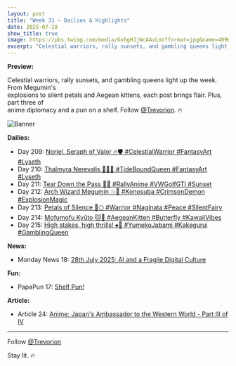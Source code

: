 ```yaml
---
layout: post
title: "Week 31 – Dailies & Highlights"
date: 2025-07-28
show_title: true
image: https://pbs.twimg.com/media/GxhgHJjWcAAvLnV?format=jpg&name=4096x4096
excerpt: "Celestial warriors, rally sunsets, and gambling queens light up the week. From Megumin's explosions to silent petals and Aegean kittens, each post brings flair. Plus, part three of anime diplomacy and a pun on a shelf. Follow @Trevorion. 🔥"
---
```


**Preview:**  
  
Celestial warriors, rally sunsets, and gambling queens light up the week. From Megumin's  
explosions to silent petals and Aegean kittens, each post brings flair. Plus, part three of  
anime diplomacy and a pun on a shelf. Follow [@Trevorion](https://x.com/Trevorion). 🔥
  
![Banner](https://pbs.twimg.com/media/GxhgHJjWcAAvLnV?format=jpg&name=4096x4096)

**Dailies:**  
- Day 209: [Noriel, Seraph of Valor 🔥🛡️ #CelestialWarrior #FantasyArt #Lyseth](https://x.com/Trevorion/status/1949930205172351214)
- Day 210: [Thalmyra Nerevalis 👑🧜‍♀️ #TideBoundQueen #FantasyArt #Lyseth](https://x.com/Trevorion/status/1950257601327075576)
- Day 211: [Tear Down the Pass 🚗🌅 #RallyAnime #VWGolfGTI #Sunset](https://x.com/Trevorion/status/1950668422460621236)
- Day 212: [Arch Wizard Megumin 💥🏰 #Konosuba #CrimsonDemon #ExplosionMagic](https://x.com/Trevorion/status/1950965161117786187)
- Day 213: [Petals of Silence 🌸🌕 #Warrior #Naginata #Peace #SilentFairy](https://x.com/Trevorion/status/1951441539760333234)
- Day 214: [Mofumofu Kyūto 🐱🦋 #AegeanKitten #Butterfly #KawaiiVibes](https://x.com/Trevorion/status/1951674811601526967)
- Day 215: [High stakes, high thrills! ♠️🎰 #YumekoJabami #Kakegurui #GamblingQueen](https://x.com/Trevorion/status/1952044534646407350)
  
**News:**  
- Monday News 18: [28th July 2025: AI  and a Fragile Digital Culture](https://x.com/Trevorion/status/1949810158135107985)

**Fun:**  
- PapaPun 17: [Shelf Pun!](https://x.com/Trevorion/status/1952080360671424872)

**Article:**  
- Article 24: [Anime: Japan's Ambassador to the Western World - Part III of IV](https://x.com/Trevorion/status/1951488807468994864)

---
Follow [@Trevorion](https://x.com/Trevorion)

Stay lit. 🔥
